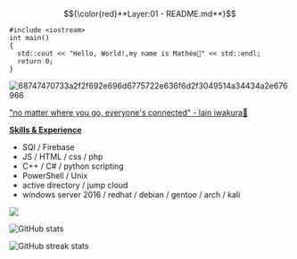 $${\color{red}**Layer:01 - README.md**}$$
```
#include <iostream>
int main()
{
  std::cout << "Hello, World!,my name is Mathéo👋" << std::endl;
  return 0;
}
```
![68747470733a2f2f692e696d6775722e636f6d2f3049514a34434a2e676966](https://github.com/goldenoreosandwich/goldenoreosandwich/assets/143578476/099cd49d-c8aa-4c5f-abd7-9007a558a373)


["no matter where you go, everyone's connected" - lain iwakura🖤](https://www.youtube.com/watch?v=VfM6HMXTNCs/)


<ins>**Skills & Experience**</ins>

- SQl / Firebase
- JS / HTML / css / php
- C++ / C# / python scripting
- PowerShell / Unix
- active directory / jump cloud
- windows server 2016 / redhat / debian / gentoo / arch / kali

![](https://komarev.com/ghpvc/?username=goldenoreosandwich&style=plastic&color=gray&base=714)</font>

![GitHub stats](https://github-readme-stats.vercel.app/api?username=goldenoreosandwich&show_icons=true)  

![GitHub streak stats](https://streak-stats.demolab.com/?user=goldenoreosandwich)  
